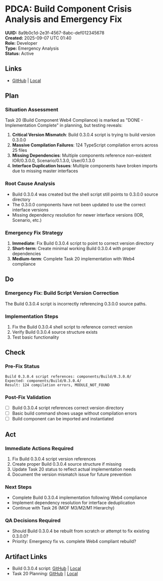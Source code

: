 # PDCA: Build Component Crisis Analysis and Emergency Fix
**UUID:** 8a9b0c1d-2e3f-4567-8abc-def012345678  
**Created:** 2025-09-07 UTC 01:40  
**Role:** Developer  
**Type:** Emergency Analysis  
**Status:** Active  

## Links
- [GitHub](https://github.com/your-repo/Web4Articles/blob/main/scrum.pmo/project.journal/2025-09-05-UTC-1300-branch-switch-session/pdca/role/developer/2025-09-07-UTC-0140-build-component-crisis-analysis.pdca.md) | [Local](scrum.pmo/project.journal/2025-09-05-UTC-1300-branch-switch-session/pdca/role/developer/2025-09-07-UTC-0140-build-component-crisis-analysis.pdca.md)

## Plan

### Situation Assessment
Task 20 (Build Component Web4 Compliance) is marked as "DONE - Implementation Complete" in planning, but testing reveals:

1. **Critical Version Mismatch**: Build 0.3.0.4 script is trying to build version 0.3.0.0
2. **Massive Compilation Failures**: 124 TypeScript compilation errors across 25 files
3. **Missing Dependencies**: Multiple components reference non-existent IOR/0.3.0.0, Scenario/0.1.3.0, User/0.1.3.0
4. **Interface Duplication Issues**: Multiple components have broken imports due to missing master interfaces

### Root Cause Analysis
- Build 0.3.0.4 was created but the shell script still points to 0.3.0.0 source directory
- The 0.3.0.0 components have not been updated to use the correct interface versions
- Missing dependency resolution for newer interface versions (IOR, Scenario, etc.)

### Emergency Fix Strategy
1. **Immediate**: Fix Build 0.3.0.4 script to point to correct version directory
2. **Short-term**: Create minimal working Build 0.3.0.4 with proper dependencies
3. **Medium-term**: Complete Task 20 implementation with Web4 compliance

## Do

### Emergency Fix: Build Script Version Correction
The Build 0.3.0.4 script is incorrectly referencing 0.3.0.0 source paths.

### Implementation Steps
1. Fix the Build 0.3.0.4 shell script to reference correct version
2. Verify Build 0.3.0.4 source structure exists
3. Test basic functionality

## Check

### Pre-Fix Status
```
Build 0.3.0.4 script references: components/Build/0.3.0.0/
Expected: components/Build/0.3.0.4/
Result: 124 compilation errors, MODULE_NOT_FOUND
```

### Post-Fix Validation
- [ ] Build 0.3.0.4 script references correct version directory
- [ ] Basic build command shows usage without compilation errors
- [ ] Build component can be imported and instantiated

## Act

### Immediate Actions Required
1. Fix Build 0.3.0.4 script version references
2. Create proper Build 0.3.0.4 source structure if missing
3. Update Task 20 status to reflect actual implementation needs
4. Document the version mismatch issue for future prevention

### Next Steps
- Complete Build 0.3.0.4 implementation following Web4 compliance
- Implement dependency resolution for interface deduplication
- Continue with Task 26 (MOF M3/M2/M1 Hierarchy)

### QA Decisions Required
- Should Build 0.3.0.4 be rebuilt from scratch or attempt to fix existing 0.3.0.0?
- Priority: Emergency fix vs. complete Web4 compliant rebuild?

## Artifact Links
- Build 0.3.0.4 script: [GitHub](https://github.com/your-repo/Web4Articles/blob/main/components/Build/0.3.0.4/build) | [Local](components/Build/0.3.0.4/build)
- Task 20 Planning: [GitHub](https://github.com/your-repo/Web4Articles/blob/main/scrum.pmo/sprints/sprint-20/planning.md) | [Local](scrum.pmo/sprints/sprint-20/planning.md)